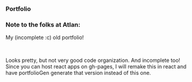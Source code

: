 ### Portfolio

### Note to the folks at Atlan:

My (incomplete :c) old portfolio!

<br>

Looks pretty, but not very good code organization. And incomplete too! Since you can host react apps on gh-pages, I will remake this in react and have portfolioGen generate that version instead of this one.
